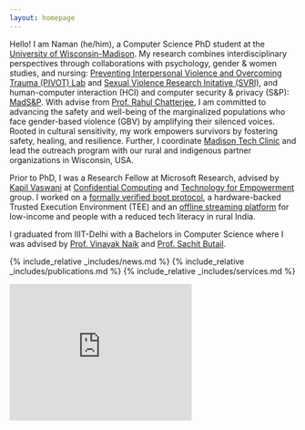 ```yaml
---
layout: homepage
---
```


Hello! I am Naman (he/him), a Computer Science PhD student at the [University of Wisconsin-Madison](https://wisc.edu/). My research combines interdisciplinary perspectives through collaborations with psychology, gender & women studies, and nursing: [Preventing Interpersonal Violence and Overcoming Trauma (PIVOT) Lab](https://pivotlab.psych.wisc.edu/) and [Sexual Violence Research Initative (SVRI)](https://crgw.gws.wisc.edu/sexual-violence-research-initiative/), and human-computer interaction (HCI) and computer security & privacy (S&P): [MadS&P](https://madsp.cs.wisc.edu/). With advise from [Prof. Rahul Chatterjee](https://pages.cs.wisc.edu/~chatterjee/), I am committed to advancing the safety and well-being of the marginalized populations who face gender-based violence (GBV) by amplifying their silenced voices. Rooted in cultural sensitivity, my work empowers survivors by fostering safety, healing, and resilience. Further, I coordinate [Madison Tech Clinic](https://techclinic.cs.wisc.edu/) and lead the outreach program with our rural and indigenous partner organizations in Wisconsin, USA.

Prior to PhD, I was a Research Fellow at Microsoft Research, advised by [Kapil Vaswani](https://www.microsoft.com/en-us/research/people/kapilv/) at [Confidential Computing](https://www.microsoft.com/en-us/research/theme/confidential-computing/) and [Technology for Empowerment](https://www.microsoft.com/en-us/research/theme/technology-and-empowerment/publications/) group. I worked on a [formally verified boot protocol](https://www.usenix.org/conference/usenixsecurity21/presentation/tao), a hardware-backed Trusted Execution Environment (TEE) and an [offline streaming platform](https://www.microsoft.com/en-us/research/project/blendnet/) for low-income and people with a reduced tech literacy in rural India.

I graduated from IIIT-Delhi with a Bachelors in Computer Science where I was advised by [Prof. Vinayak Naik](http://vinayaknaik.info/) and [Prof. Sachit Butail](https://www.niu.edu/ceet/about/faculty-and-instructors/butail-sachit.shtml).


{% include_relative _includes/news.md %}
{% include_relative _includes/publications.md %}
{% include_relative _includes/services.md %}

<iframe src="https://snowflake.torproject.org/embed.html" width="320" height="240" frameborder="0" scrolling="no"></iframe>
